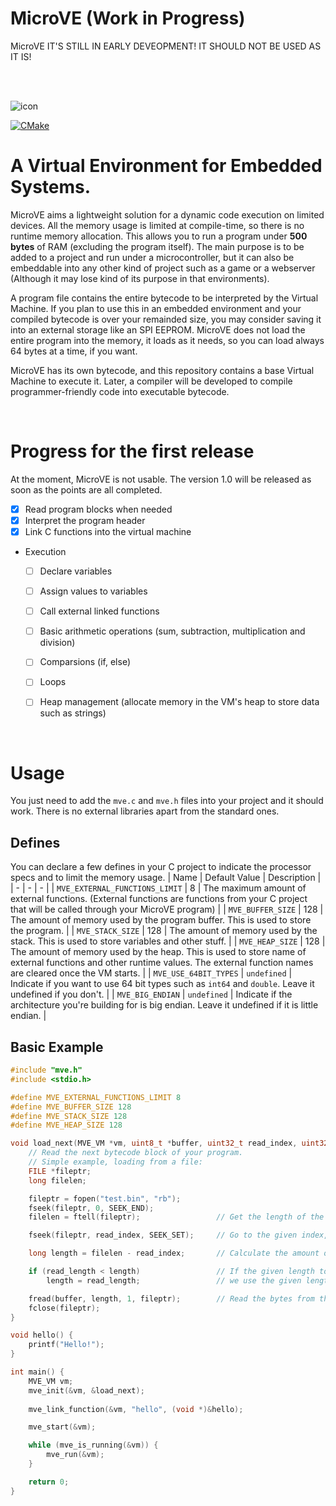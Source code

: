 # MicroVE (Work in Progress)
MicroVE IT'S STILL IN EARLY DEVEOPMENT! IT SHOULD NOT BE USED AS IT IS!

<br>
<br>

![icon](https://raw.githubusercontent.com/nevoa-dev/micro-ve/master/icon.png)

[![CMake](https://github.com/nevoa-dev/micro-ve/actions/workflows/cmake.yml/badge.svg?branch=master)](https://github.com/nevoa-dev/micro-ve/actions/workflows/cmake.yml)

# A Virtual Environment for Embedded Systems.
MicroVE aims a lightweight solution for a dynamic code execution on limited devices. All the memory usage is limited at compile-time, so there is no runtime memory allocation. This allows you to run a program under **500 bytes** of RAM (excluding the program itself). The main purpose is to be added to a project and run under a microcontroller, but it can also be embeddable into any other kind of project such as a game or a webserver (Although it may lose kind of its purpose in that environments).

A program file contains the entire bytecode to be interpreted by the Virtual Machine. If you plan to use this in an embedded environment and your compiled bytecode is over your remainded size, you may consider saving it into an external storage like an SPI EEPROM. MicroVE does not load the entire program into the memory, it loads as it needs, so you can load always 64 bytes at a time, if you want.

MicroVE has its own bytecode, and this repository contains a base Virtual Machine to execute it. Later, a compiler will be developed to compile programmer-friendly code into executable bytecode.

<br>

# Progress for the first release
At the moment, MicroVE is not usable. The version 1.0 will be released as soon as the points are all completed.
- [x] Read program blocks when needed
- [x] Interpret the program header
- [x] Link C functions into the virtual machine
- Execution
    - [ ] Declare variables
    - [ ] Assign values to variables
    - [ ] Call external linked functions
    - [ ] Basic arithmetic operations (sum, subtraction, multiplication and division)
    - [ ] Comparsions (if, else)
    - [ ] Loops
    - [ ] Heap management (allocate memory in the VM's heap to store data such as strings)


<br>

# Usage
You just need to add the `mve.c` and `mve.h` files into your project and it should work. There is no external libraries apart from the standard ones.

## Defines
You can declare a few defines in your C project to indicate the processor specs and to limit the memory usage.
| Name	| Default Value | Description	|
| - | - | -	|
| `MVE_EXTERNAL_FUNCTIONS_LIMIT` | 8 | The maximum amount of external functions. (External functions are functions from your C project that will be called through your MicroVE program) |
| `MVE_BUFFER_SIZE` | 128 | The amount of memory used by the program buffer. This is used to store the program. |
| `MVE_STACK_SIZE` | 128 | The amount of memory used by the stack. This is used to store variables and other stuff. |
| `MVE_HEAP_SIZE` | 128 | The amount of memory used by the heap. This is used to store name of external functions and other runtime values. The external function names are cleared once the VM starts. |
| `MVE_USE_64BIT_TYPES` | `undefined` | Indicate if you want to use 64 bit types such as `int64` and `double`. Leave it undefined if you don't. |
| `MVE_BIG_ENDIAN` | `undefined` | Indicate if the architecture you're building for is big endian. Leave it undefined if it is little endian. |

## Basic Example
```c
#include "mve.h"
#include <stdio.h>

#define MVE_EXTERNAL_FUNCTIONS_LIMIT 8
#define MVE_BUFFER_SIZE 128
#define MVE_STACK_SIZE 128
#define MVE_HEAP_SIZE 128

void load_next(MVE_VM *vm, uint8_t *buffer, uint32_t read_index, uint32_t read_length) {
    // Read the next bytecode block of your program.
    // Simple example, loading from a file:  
    FILE *fileptr;
    long filelen;

    fileptr = fopen("test.bin", "rb");
    fseek(fileptr, 0, SEEK_END);
    filelen = ftell(fileptr);                 // Get the length of the file.

    fseek(fileptr, read_index, SEEK_SET);     // Go to the given index, to read.

    long length = filelen - read_index;       // Calculate the amount of bytes to read.

    if (read_length < length)                 // If the given length to read is smaller than the file length, 
        length = read_length;                 // we use the given length.

    fread(buffer, length, 1, fileptr);        // Read the bytes from the given index to the smaller length, into the buffer.
    fclose(fileptr);  
}

void hello() {
    printf("Hello!");
}

int main() {
    MVE_VM vm;
    mve_init(&vm, &load_next);
    
    mve_link_function(&vm, "hello", (void *)&hello);

    mve_start(&vm);

    while (mve_is_running(&vm)) {
        mve_run(&vm);
    }

    return 0;
}

```
